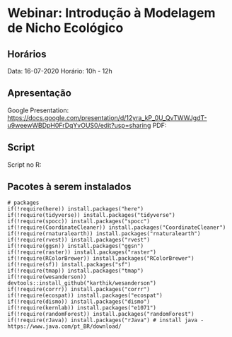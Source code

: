 # Webinar: Introdução à Modelagem de Nicho Ecológico

## Horários
Data: 16-07-2020
Horário: 10h - 12h

## Apresentação
Google Presentation: https://docs.google.com/presentation/d/12yra_kP_0U_QvTWWJgdT-u9weewWBDpH0FrDqYvOUS0/edit?usp=sharing
PDF: 

## Script
Script no R: 

## Pacotes à serem instalados
```{r}
# packages
if(!require(here)) install.packages("here")
if(!require(tidyverse)) install.packages("tidyverse")
if(!require(spocc)) install.packages("spocc")
if(!require(CoordinateCleaner)) install.packages("CoordinateCleaner")
if(!require(rnaturalearth)) install.packages("rnaturalearth")
if(!require(rvest)) install.packages("rvest")
if(!require(ggsn)) install.packages("ggsn")
if(!require(raster)) install.packages("raster")
if(!require(RColorBrewer)) install.packages("RColorBrewer")
if(!require(sf)) install.packages("sf")
if(!require(tmap)) install.packages("tmap")
if(!require(wesanderson)) devtools::install_github("karthik/wesanderson")
if(!require(corrr)) install.packages("corrr")
if(!require(ecospat)) install.packages("ecospat")
if(!require(dismo)) install.packages("dismo")
if(!require(kernlab)) install.packages("e1071")
if(!require(randomForest)) install.packages("randomForest")
if(!require(rJava)) install.packages("rJava") # install java - https://www.java.com/pt_BR/download/
```